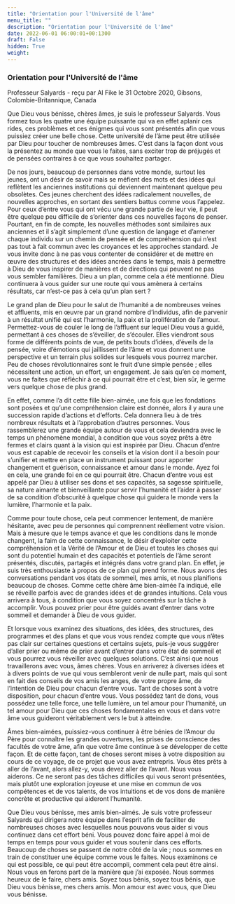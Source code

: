 ```yaml
---
title: "Orientation pour l'Université de l'âme"
menu_title: ""
description: "Orientation pour l'Université de l'âme"
date: 2022-06-01 06:00:01+00:1300
draft: False
hidden: True
weight:
---
```

### Orientation pour l'Université de l'âme

Professeur Salyards - reçu par Al Fike le 31 Octobre 2020, Gibsons, Colombie-Britannique, Canada

Que Dieu vous bénisse, chères âmes, je suis le professeur Salyards. Vous formez tous les quatre une équipe puissante qui va en effet aplanir ces rides, ces problèmes et ces énigmes qui vous sont présentés afin que vous puissiez créer une belle chose. Cette université de l’âme peut être utilisée par Dieu pour toucher de nombreuses âmes. C’est dans la façon dont vous la présentez au monde que vous le faites, sans exciter trop de préjugés et de pensées contraires à ce que vous souhaitez partager.

De nos jours, beaucoup de personnes dans votre monde, surtout les jeunes, ont un désir de savoir mais se méfient des mots et des idées qui reflètent les anciennes institutions qui deviennent maintenant quelque peu obsolètes. Ces jeunes cherchent des idées radicalement nouvelles, de nouvelles approches, en sortant des sentiers battus comme vous l’appelez. Pour ceux d’entre vous qui ont vécu une grande partie de leur vie, il peut être quelque peu difficile de s’orienter dans ces nouvelles façons de penser. Pourtant, en fin de compte, les nouvelles méthodes sont similaires aux anciennes et il s’agit simplement d’une question de langage et d’amener chaque individu sur un chemin de pensée et de compréhension qui n’est pas tout à fait commun avec les croyances et les approches standard. Je vous invite donc à ne pas vous contenter de considérer et de mettre en œuvre des structures et des idées ancrées dans le temps, mais à permettre à Dieu de vous inspirer de manières et de directions qui peuvent ne pas vous sembler familières. Dieu a un plan, comme cela a été mentionné. Dieu continuera à vous guider sur une route qui vous amènera à certains résultats, car n’est-ce pas à cela qu’un plan sert ?

Le grand plan de Dieu pour le salut de l’humanité a de nombreuses veines et affluents, mis en œuvre par un grand nombre d’individus, afin de parvenir à un résultat unifié qui est l’harmonie, la paix et la prolifération de l’amour. Permettez-vous de couler le long de l’affluent sur lequel Dieu vous a guidé, permettant à ces choses de s’éveiller, de s’écouler. Elles viendront sous forme de différents points de vue, de petits bouts d’idées, d’éveils de la pensée, voire d’émotions qui jaillissent de l’âme et vous donnent une perspective et un terrain plus solides sur lesquels vous pourrez marcher. Peu de choses révolutionnaires sont le fruit d’une simple pensée ; elles nécessitent une action, un effort, un engagement. Je sais qu’en ce moment, vous ne faites que réfléchir à ce qui pourrait être et c’est, bien sûr, le germe vers quelque chose de plus grand.

En effet, comme l’a dit cette fille bien-aimée, une fois que les fondations sont posées et qu’une compréhension claire est donnée, alors il y aura une succession rapide d’actions et d’efforts. Cela donnera lieu à de très nombreux résultats et à l’approbation d’autres personnes. Vous rassemblerez une grande équipe autour de vous et cela deviendra avec le temps un phénomène mondial, à condition que vous soyez prêts à être fermes et clairs quant à la vision qui est inspirée par Dieu. Chacun d’entre vous est capable de recevoir les conseils et la vision dont il a besoin pour s’unifier et mettre en place un instrument puissant pour apporter changement et guérison, connaissance et amour dans le monde. Ayez foi en cela, une grande foi en ce qui pourrait être. Chacun d’entre vous est appelé par Dieu à utiliser ses dons et ses capacités, sa sagesse spirituelle, sa nature aimante et bienveillante pour servir l’humanité et l’aider à passer de sa condition d’obscurité à quelque chose qui guidera le monde vers la lumière, l’harmonie et la paix.

Comme pour toute chose, cela peut commencer lentement, de manière hésitante, avec peu de personnes qui comprennent réellement votre vision. Mais à mesure que le temps avance et que les conditions dans le monde changent, la faim de cette connaissance, le désir d’exploiter cette compréhension et la Vérité de l’Amour et de Dieu et toutes les choses qui sont du potentiel humain et des capacités et potentiels de l’âme seront présentés, discutés, partagés et intégrés dans votre grand plan. En effet, je suis très enthousiaste à propos de ce plan qui prend forme. Nous avons des conversations pendant vos états de sommeil, mes amis, et nous planifions beaucoup de choses. Comme cette chère âme bien-aimée l’a indiqué, elle se réveille parfois avec de grandes idées et de grandes intuitions. Cela vous arrivera à tous, à condition que vous soyez concentrés sur la tâche à accomplir. Vous pouvez prier pour être guidés avant d’entrer dans votre sommeil et demander à Dieu de vous guider.

Et lorsque vous examinez des situations, des idées, des structures, des programmes et des plans et que vous vous rendez compte que vous n’êtes pas clair sur certaines questions et certains sujets, puis-je vous suggérer d’aller prier ou même de prier avant d’entrer dans votre état de sommeil et vous pourrez vous réveiller avec quelques solutions. C’est ainsi que nous travaillerons avec vous, âmes chères. Vous en arriverez à diverses idées et à divers points de vue qui vous sembleront venir de nulle part, mais qui sont en fait des conseils de vos amis les anges, de votre propre âme, de l’intention de Dieu pour chacun d’entre vous. Tant de choses sont à votre disposition, pour chacun d’entre vous. Vous possédez tant de dons, vous possédez une telle force, une telle lumière, un tel amour pour l’humanité, un tel amour pour Dieu que ces choses fondamentales en vous et dans votre âme vous guideront véritablement vers le but à atteindre.

Âmes bien-aimées, puissiez-vous continuer à être bénies de l’Amour du Père pour connaître les grandes ouvertures, les prises de conscience des facultés de votre âme, afin que votre âme continue à se développer de cette façon. Et de cette façon, tant de choses seront mises à votre disposition au cours de ce voyage, de ce projet que vous avez entrepris. Vous êtes prêts à aller de l’avant, alors allez-y, vous devez aller de l’avant. Nous vous aiderons. Ce ne seront pas des tâches difficiles qui vous seront présentées, mais plutôt une exploration joyeuse et une mise en commun de vos compétences et de vos talents, de vos intuitions et de vos dons de manière concrète et productive qui aideront l’humanité.

Que Dieu vous bénisse, mes amis bien-aimés. Je suis votre professeur Salyards qui dirigera notre équipe dans l’esprit afin de faciliter de nombreuses choses avec lesquelles nous pouvons vous aider si vous continuez dans cet effort béni. Vous pouvez donc faire appel à moi de temps en temps pour vous guider et vous soutenir dans ces efforts. Beaucoup de choses se passent de notre côté de la vie ; nous sommes en train de constituer une équipe comme vous le faites. Nous examinons ce qui est possible, ce qui peut être accompli, comment cela peut être ainsi. Nous vous en ferons part de la manière que j’ai exposée. Nous sommes heureux de le faire, chers amis. Soyez tous bénis, soyez tous bénis, que Dieu vous bénisse, mes chers amis. Mon amour est avec vous, que Dieu vous bénisse.



